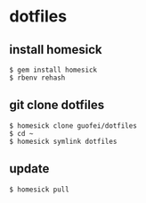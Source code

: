 dotfiles
=======
## install homesick
```
$ gem install homesick
$ rbenv rehash
```

## git clone dotfiles
```
$ homesick clone guofei/dotfiles
$ cd ~
$ homesick symlink dotfiles
```

## update
```
$ homesick pull
```